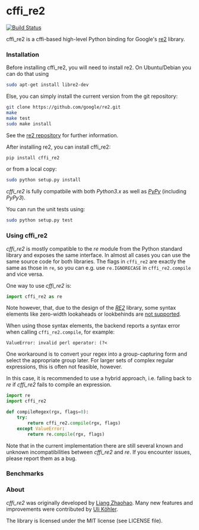 # cffi_re2
[![Build Status](https://travis-ci.org/vls/cffi_re2.png)](https://travis-ci.org/vls/cffi_re2)

cffi_re2 is a cffi-based high-level Python binding for Google's [re2](https://github.com/google/re2) library.

### Installation

Before installing cffi_re2, you will need to install re2. On Ubuntu/Debian you can do that using

```bash
sudo apt-get install libre2-dev
```

Else, you can simply install the current version from the git repository:

```bash
git clone https://github.com/google/re2.git
make
make test
sudo make install
```

See the [re2 repository](https://github.com/google/re2) for further information.

After installing re2, you can install cffi_re2:

```bash
pip install cffi_re2
```
or from a local copy:
```bash
sudo python setup.py install
```

*cffi_re2* is fully compatbile with both *Python3.x* as well as [*PyPy*](pypy.org) (including *PyPy3*). 

You can run the unit tests using:
```bash
sudo python setup.py test
```

### Using cffi_re2

*cffi_re2* is mostly compatible to the *re* module from the Python standard library and exposes the same interface. In almost all cases you can use the same source code for both libraries. The flags in `cffi_re2` are exactly the same as those in `re`, so you can e.g. use `re.IGNORECASE` in `cffi_re2.compile` and vice versa.

One way to use *cffi_re2* is:

```python
import cffi_re2 as re
```

Note however, that, due to the design of the [*RE2*](https://github.com/google/re2) library, some syntax elements like zero-width lookaheads or lookbehinds are [not supported](https://github.com/google/re2/wiki/Syntax).

When using those syntax elements, the backend reports a syntax error when calling `cffi_re2.compile`, for example:

```
ValueError: invalid perl operator: (?<
```

One workaround is to convert your regex into a group-capturing form and select the appropriate group later. For larger sets of complex regular expressions, this is often not feasible, however.

In this case, it is recommended to use a hybrid approach, i.e. falling back to *re* if *cffi_re2* fails to compile an expression.

```python
import re
import cffi_re2

def compileRegex(rgx, flags=0):
    try:
        return cffi_re2.compile(rgx, flags)
    except ValueError:
        return re.compile(rgx, flags)
``` 

Note that in the current implementation there are still several known and unknown incompatibilities between *cffi_re2* and *re*. If you encounter issues, please report them as a bug.

### Benchmarks

### About

*cffi_re2* was originally developed by [Liang Zhaohao](https://github.com/vls). Many new features and improvements were contributed by [Uli Köhler](https://github.com/ulikoehler).

The library is licensed under the MIT license (see LICENSE file).
